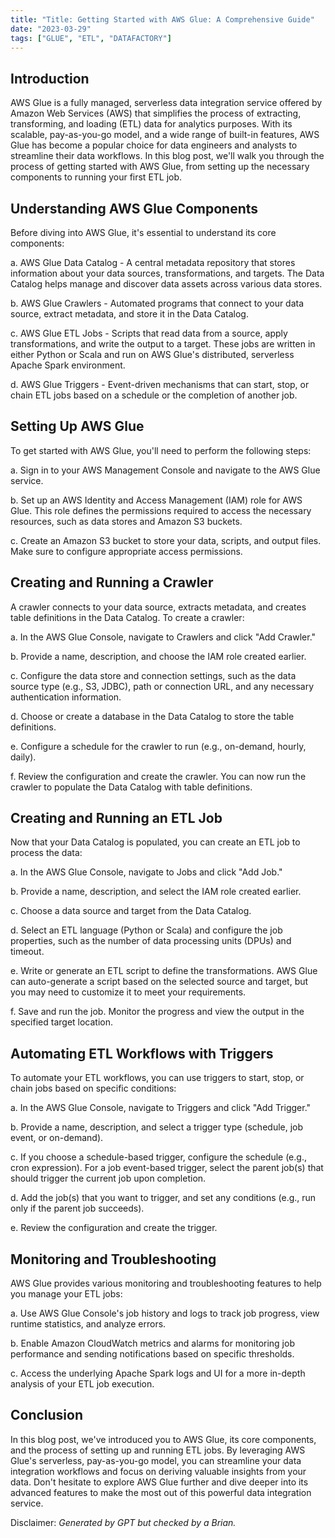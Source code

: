 ```yaml
---
title: "Title: Getting Started with AWS Glue: A Comprehensive Guide"
date: "2023-03-29"
tags: ["GLUE", "ETL", "DATAFACTORY"]
---
```


## Introduction

AWS Glue is a fully managed, serverless data integration service offered by Amazon Web Services (AWS) that simplifies the process of extracting, transforming, and loading (ETL) data for analytics purposes. With its scalable, pay-as-you-go model, and a wide range of built-in features, AWS Glue has become a popular choice for data engineers and analysts to streamline their data workflows. In this blog post, we'll walk you through the process of getting started with AWS Glue, from setting up the necessary components to running your first ETL job.

## Understanding AWS Glue Components

Before diving into AWS Glue, it's essential to understand its core components:

a. AWS Glue Data Catalog - A central metadata repository that stores information about your data sources, transformations, and targets. The Data Catalog helps manage and discover data assets across various data stores.

b. AWS Glue Crawlers - Automated programs that connect to your data source, extract metadata, and store it in the Data Catalog.

c. AWS Glue ETL Jobs - Scripts that read data from a source, apply transformations, and write the output to a target. These jobs are written in either Python or Scala and run on AWS Glue's distributed, serverless Apache Spark environment.

d. AWS Glue Triggers - Event-driven mechanisms that can start, stop, or chain ETL jobs based on a schedule or the completion of another job.

## Setting Up AWS Glue

To get started with AWS Glue, you'll need to perform the following steps:

a. Sign in to your AWS Management Console and navigate to the AWS Glue service.

b. Set up an AWS Identity and Access Management (IAM) role for AWS Glue. This role defines the permissions required to access the necessary resources, such as data stores and Amazon S3 buckets.

c. Create an Amazon S3 bucket to store your data, scripts, and output files. Make sure to configure appropriate access permissions.

## Creating and Running a Crawler

A crawler connects to your data source, extracts metadata, and creates table definitions in the Data Catalog. To create a crawler:

a. In the AWS Glue Console, navigate to Crawlers and click "Add Crawler."

b. Provide a name, description, and choose the IAM role created earlier.

c. Configure the data store and connection settings, such as the data source type (e.g., S3, JDBC), path or connection URL, and any necessary authentication information.

d. Choose or create a database in the Data Catalog to store the table definitions.

e. Configure a schedule for the crawler to run (e.g., on-demand, hourly, daily).

f. Review the configuration and create the crawler. You can now run the crawler to populate the Data Catalog with table definitions.

## Creating and Running an ETL Job

Now that your Data Catalog is populated, you can create an ETL job to process the data:

a. In the AWS Glue Console, navigate to Jobs and click "Add Job."

b. Provide a name, description, and select the IAM role created earlier.

c. Choose a data source and target from the Data Catalog.

d. Select an ETL language (Python or Scala) and configure the job properties, such as the number of data processing units (DPUs) and timeout.

e. Write or generate an ETL script to define the transformations. AWS Glue can auto-generate a script based on the selected source and target, but you may need to customize it to meet your requirements.

f. Save and run the job. Monitor the progress and view the output in the specified target location.

## Automating ETL Workflows with Triggers

To automate your ETL workflows, you can use triggers to start, stop, or chain jobs based on specific conditions:

a. In the AWS Glue Console, navigate to Triggers and click "Add Trigger."

b. Provide a name, description, and select a trigger type (schedule, job event, or on-demand).

c. If you choose a schedule-based trigger, configure the schedule (e.g., cron expression). For a job event-based trigger, select the parent job(s) that should trigger the current job upon completion.

d. Add the job(s) that you want to trigger, and set any conditions (e.g., run only if the parent job succeeds).

e. Review the configuration and create the trigger.

## Monitoring and Troubleshooting

AWS Glue provides various monitoring and troubleshooting features to help you manage your ETL jobs:

a. Use AWS Glue Console's job history and logs to track job progress, view runtime statistics, and analyze errors.

b. Enable Amazon CloudWatch metrics and alarms for monitoring job performance and sending notifications based on specific thresholds.

c. Access the underlying Apache Spark logs and UI for a more in-depth analysis of your ETL job execution.

##

## Conclusion

In this blog post, we've introduced you to AWS Glue, its core components, and the process of setting up and running ETL jobs. By leveraging AWS Glue's serverless, pay-as-you-go model, you can streamline your data integration workflows and focus on deriving valuable insights from your data. Don't hesitate to explore AWS Glue further and dive deeper into its advanced features to make the most out of this powerful data integration service.

Disclaimer: _Generated by GPT but checked by a Brian._

